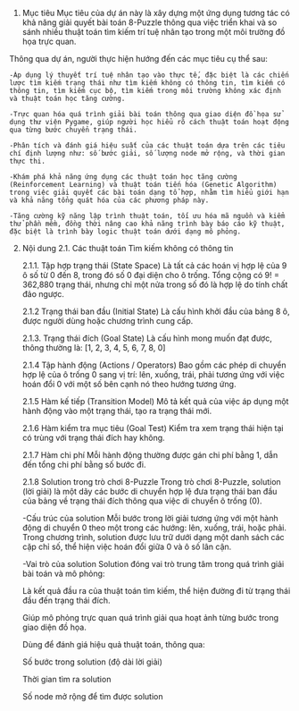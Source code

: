 1. Mục tiêu
Mục tiêu của dự án này là xây dựng một ứng dụng tương tác có khả năng giải quyết bài toán 8-Puzzle thông qua việc triển khai và so sánh nhiều thuật toán tìm kiếm trí tuệ nhân tạo trong một môi trường đồ họa trực quan.

Thông qua dự án, người thực hiện hướng đến các mục tiêu cụ thể sau:

    -Áp dụng lý thuyết trí tuệ nhân tạo vào thực tế, đặc biệt là các chiến lược tìm kiếm trạng thái như tìm kiếm không có thông tin, tìm kiếm có thông tin, tìm kiếm cục bộ, tìm kiếm trong môi trường không xác định và thuật toán học tăng cường.

    -Trực quan hóa quá trình giải bài toán thông qua giao diện đồ họa sử dụng thư viện Pygame, giúp người học hiểu rõ cách thuật toán hoạt động qua từng bước chuyển trạng thái.

    -Phân tích và đánh giá hiệu suất của các thuật toán dựa trên các tiêu chí định lượng như: số bước giải, số lượng node mở rộng, và thời gian thực thi.

    -Khám phá khả năng ứng dụng các thuật toán học tăng cường (Reinforcement Learning) và thuật toán tiến hóa (Genetic Algorithm) trong việc giải quyết các bài toán dạng tổ hợp, nhằm tìm hiểu giới hạn và khả năng tổng quát hóa của các phương pháp này.

    -Tăng cường kỹ năng lập trình thuật toán, tối ưu hóa mã nguồn và kiểm thử phần mềm, đồng thời nâng cao khả năng trình bày báo cáo kỹ thuật, đặc biệt là trình bày logic thuật toán dưới dạng mô phỏng.

2. Nội dung
 2.1. Các thuật toán Tìm kiếm không có thông tin

    2.1.1. Tập hợp trạng thái (State Space)
        Là tất cả các hoán vị hợp lệ của 9 ô số từ 0 đến 8, trong đó số 0 đại diện cho ô trống. Tổng cộng có 9! = 362,880 trạng thái, nhưng chỉ một nửa trong số đó là hợp lệ do tính chất đảo ngược.

    2.1.2 Trạng thái ban đầu (Initial State)
        Là cấu hình khởi đầu của bảng 8 ô, được người dùng hoặc chương trình cung cấp.

    2.1.3. Trạng thái đích (Goal State)
        Là cấu hình mong muốn đạt được, thông thường là:
        [1, 2, 3,
        4, 5, 6,
        7, 8, 0]

    2.1.4 Tập hành động (Actions / Operators)
        Bao gồm các phép di chuyển hợp lệ của ô trống 0 sang vị trí: lên, xuống, trái, phải tương ứng với việc hoán đổi 0 với một số bên cạnh nó theo hướng tương ứng.

    2.1.5 Hàm kế tiếp (Transition Model)
        Mô tả kết quả của việc áp dụng một hành động vào một trạng thái, tạo ra trạng thái mới.
 
    2.1.6 Hàm kiểm tra mục tiêu (Goal Test)
        Kiểm tra xem trạng thái hiện tại có trùng với trạng thái đích hay không. 

    2.1.7 Hàm chi phí 
        Mỗi hành động thường được gán chi phí bằng 1, dẫn đến tổng chi phí bằng số bước đi. 
    
    2.1.8  Solution trong trò chơi 8-Puzzle 
        Trong trò chơi 8-Puzzle, solution (lời giải) là một dãy các bước di chuyển hợp lệ đưa trạng thái ban đầu của bảng về trạng thái đích thông qua việc di chuyển ô trống (0).

    -Cấu trúc của solution
    Mỗi bước trong lời giải tương ứng với một hành động di chuyển 0 theo một trong các hướng: lên, xuống, trái, hoặc phải. Trong chương trình, solution được lưu trữ dưới dạng một danh sách các cặp chỉ số, thể hiện việc hoán đổi giữa 0 và ô số lân cận.

    -Vai trò của solution
    Solution đóng vai trò trung tâm trong quá trình giải bài toán và mô phỏng:

    Là kết quả đầu ra của thuật toán tìm kiếm, thể hiện đường đi từ trạng thái đầu đến trạng thái đích.

    Giúp mô phỏng trực quan quá trình giải qua hoạt ảnh từng bước trong giao diện đồ họa.

    Dùng để đánh giá hiệu quả thuật toán, thông qua:

    Số bước trong solution (độ dài lời giải)

    Thời gian tìm ra solution

    Số node mở rộng để tìm được solution

